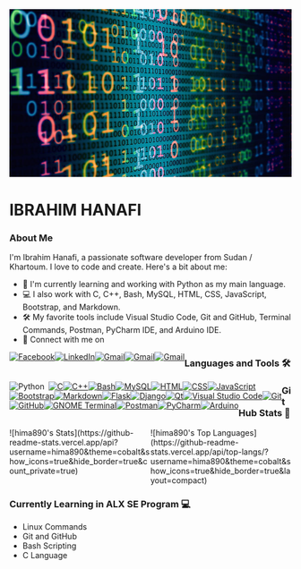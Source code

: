 <img src="background-image.jpg" alt="Background Image" width="100%" height="300px">

# IBRAHIM HANAFI

### About Me

I'm Ibrahim Hanafi, a passionate software developer from Sudan / Khartoum. I love to code and create. Here's a bit about me:

- 🌱 I'm currently learning and working with Python as my main language.
- 💻 I also work with C, C++, Bash, MySQL, HTML, CSS, JavaScript, Bootstrap, and Markdown.
- 🛠️ My favorite tools include Visual Studio Code, Git and GitHub, Terminal Commands, Postman, PyCharm IDE, and Arduino IDE.
- 🚀 Connect with me on
 <a href="https://www.facebook.com/ibrahim.hanafi.925" target="_blank" style="float: left">
    <img src="https://img.shields.io/badge/Facebook-1877F2?style=for-the-badge&logo=facebook&logoColor=white" alt="Facebook">
  </a>
 <a href="https://www.linkedin.com/in/ibrahim-hanafi-1a21b5174" target="_blank" style="float: left">
    <img src="https://img.shields.io/badge/LinkedIn-0077B5?style=for-the-badge&logo=linkedin&logoColor=white" alt="LinkedIn">
  </a>
 <a href="mailto:hfibrahim90@gmail.com" target="_blank" style="float: left">
    <img src="https://img.shields.io/badge/Gmail-D14836?style=for-the-badge&logo=gmail&logoColor=white" alt="Gmail">
  </a>
  <a href="https://api.whatsapp.com/send?phone=+249116897470" target="_blank" style="float: left">
    <img src="https://img.shields.io/badge/WhatsApp-25D366?style=for-the-badge&logo=whatsapp&logoColor=white" alt="Gmail">
  </a>
  <a href="https://t.me/Hima_y" target="_blank" style="float: left">
    <img src="https://img.shields.io/badge/Telegram-2CA5E0?style=for-the-badge&logo=telegram&logoColor=white" alt="Gmail">
  </a>
  
### Languages and Tools 🛠️

<a href="https://www.facebook.com/ibrahim.hanafi.925" target="_blank">
  <img style="max-width: 100%;
    float: left;
    margin-right: 0.5em;" src="https://img.shields.io/badge/Python-FFD43B?style=for-the-badge&logo=python&logoColor=blue" alt="Python">
</a>
<a href="https://www.facebook.com/ibrahim.hanafi.925" target="_blank" style="float: left">
  <img src="https://img.shields.io/badge/C-00599C?style=for-the-badge&logo=c&logoColor=white" alt="C">
</a>
<a href="https://www.facebook.com/ibrahim.hanafi.925" target="_blank" style="float: left">
  <img src="https://img.shields.io/badge/C%2B%2B-00599C?style=for-the-badge&logo=c%2B%2B&logoColor=white" alt="C++">
</a>
<a href="https://www.facebook.com/ibrahim.hanafi.925" target="_blank" style="float: left">
  <img src="https://img.shields.io/badge/Shell_Script-121011?style=for-the-badge&logo=gnu-bash&logoColor=white" alt="Bash">
</a>
<a href="https://www.facebook.com/ibrahim.hanafi.925"  target="_blank" style="float: left">
  <img src="https://img.shields.io/badge/MySQL-005C84?style=for-the-badge&logo=mysql&logoColor=white" alt="MySQL">
</a>
<a href="https://www.facebook.com/ibrahim.hanafi.925" target="_blank" style="float: left">
  <img src="https://img.shields.io/badge/HTML5-E34F26?style=for-the-badge&logo=html5&logoColor=white" alt="HTML">
</a>
<a href="https://www.facebook.com/ibrahim.hanafi.925" target="_blank" style="float: left">
  <img src="https://img.shields.io/badge/CSS3-1572B6?style=for-the-badge&logo=css3&logoColor=white" alt="CSS">
</a>
<a href="https://www.facebook.com/ibrahim.hanafi.925" target="_blank" style="float: left">
  <img src="https://img.shields.io/badge/JavaScript-323330?style=for-the-badge&logo=javascript&logoColor=F7DF1E" alt="JavaScript">
</a>
<a href="https://www.facebook.com/ibrahim.hanafi.925" target="_blank" style="float: left">
  <img src="https://img.shields.io/badge/Bootstrap-563D7C?style=for-the-badge&logo=bootstrap&logoColor=white" alt="Bootstrap">
</a>
<a href="https://www.facebook.com/ibrahim.hanafi.925"  target="_blank" style="float: left">
  <img src="https://img.shields.io/badge/Markdown-000000?style=for-the-badge&logo=markdown&logoColor=white" alt="Markdown">
</a>
<a href="https://www.facebook.com/ibrahim.hanafi.925" target="_blank" style="float: left">
  <img src="https://img.shields.io/badge/Flask-000000?style=for-the-badge&logo=flask&logoColor=white" alt="Flask">
</a>
<a href="https://www.facebook.com/ibrahim.hanafi.925" target="_blank" style="float: left">
  <img src="https://img.shields.io/badge/Django-092E20?style=for-the-badge&logo=django&logoColor=green" alt="Django">
</a>
<a href="https://www.facebook.com/ibrahim.hanafi.925" target="_blank" style="float: left">
  <img src="https://img.shields.io/badge/Qt-41CD52?style=for-the-badge&logo=qt&logoColor=white" alt="Qt">
</a>
<a href="https://www.facebook.com/ibrahim.hanafi.925" target="_blank" style="float: left">
  <img src="https://img.shields.io/badge/VSCode-0078D4?style=for-the-badge&logo=visual%20studio%20code&logoColor=white" alt="Visual Studio Code">
</a>
<a href="https://www.facebook.com/ibrahim.hanafi.925" target="_blank" style="float: left">
  <img src="https://img.shields.io/badge/GIT-E44C30?style=for-the-badge&logo=git&logoColor=white" alt="Git">
</a>
<a href="https://www.facebook.com/ibrahim.hanafi.925" target="_blank" style="float: left">
  <img src="https://img.shields.io/badge/GitHub-100000?style=for-the-badge&logo=github&logoColor=white" alt="GitHub">
</a>
<a href="https://www.facebook.com/ibrahim.hanafi.925" target="_blank" style="float: left">
  <img src="https://img.shields.io/badge/GNU%20Bash-4EAA25?style=for-the-badge&logo=GNU%20Bash&logoColor=white" alt="GNOME Terminal">
</a>
<a href="https://www.facebook.com/ibrahim.hanafi.925" target="_blank" style="float: left">
  <img src="https://img.shields.io/badge/Postman-FF6C37?style=for-the-badge&logo=Postman&logoColor=white" alt="Postman">
</a>
<a href="https://www.facebook.com/ibrahim.hanafi.925" target="_blank" style="float: left">
  <img src="https://img.shields.io/badge/PyCharm-000000.svg?&style=for-the-badge&logo=PyCharm&logoColor=white" alt="PyCharm">
</a>
<a href="https://www.facebook.com/ibrahim.hanafi.925" target="_blank" style="float: left">
  <img src="https://img.shields.io/badge/Arduino_IDE-00979D?style=for-the-badge&logo=arduino&logoColor=white" alt="Arduino">
</a>

### GitHub Stats 🌱

 <div style="float: left; width: 50%;">
  ![hima890's Stats](https://github-readme-stats.vercel.app/api?username=hima890&theme=cobalt&show_icons=true&hide_border=true&count_private=true)
</div>

<div style="float: left; width: 50%;">
  ![hima890's Top Languages](https://github-readme-stats.vercel.app/api/top-langs/?username=hima890&theme=cobalt&show_icons=true&hide_border=true&layout=compact)
</div>

<div style="clear: both;"></div>
 
### Currently Learning in ALX SE Program 💻
- Linux Commands
- Git and GitHub
- Bash Scripting
- C Language
